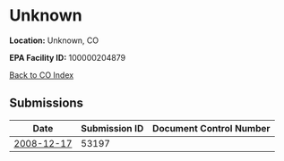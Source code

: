 # Unknown

**Location:** Unknown, CO

**EPA Facility ID:** 100000204879

[Back to CO Index](../../index.md)

## Submissions

| Date | Submission ID | Document Control Number |
|------|--------------|-------------------------|
| [2008-12-17](submissions/53197.md) | 53197 |  |
